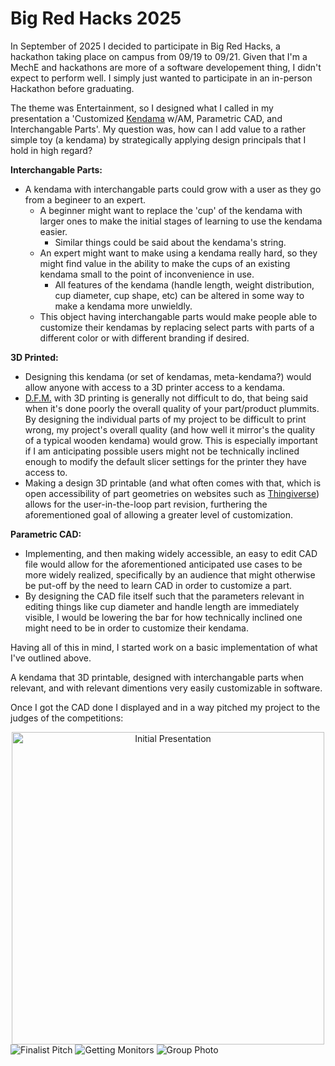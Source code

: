 # Big Red Hacks 2025

In September of 2025 I decided to participate in Big Red Hacks, a hackathon taking place on campus from 09/19 to 09/21. Given that I'm a MechE and hackathons are more of a software developement thing, I didn't expect to perform well. I simply just wanted to participate in an in-person Hackathon before graduating.

The theme was Entertainment, so I designed what I called in my presentation a 'Customized <a href="https://en.wikipedia.org/wiki/Kendama">Kendama</a> w/AM, Parametric CAD, and Interchangable Parts'. 
My question was, how can I add value to a rather simple toy (a kendama) by strategically applying design principals that I hold in high regard? 

**Interchangable Parts:**
  - A kendama with interchangable parts could grow with a user as they go from a begineer to an expert.
    - A beginner might want to replace the 'cup' of the kendama with larger ones to make the initial stages of learning to use the kendama easier.
      - Similar things could be said about the kendama's string. 
    - An expert might want to make using a kendama really hard, so they might find value in the ability to make the cups of an existing kendama small to the point of inconvenience in use. 
      - All features of the kendama (handle length, weight distribution, cup diameter, cup shape, etc) can be altered in some way to make a kendama more unwieldly.
    - This object having interchangable parts would make people able to customize their kendamas by replacing select parts with parts of a different color or with different branding if desired.


**3D Printed:**
  - Designing this kendama (or set of kendamas, meta-kendama?) would allow anyone with access to a 3D printer access to a kendama. 
  - <a href="https://en.wikipedia.org/wiki/Design_for_manufacturability">D.F.M.</a> with 3D printing is generally not difficult to do, that being said when it's done poorly the overall quality of your part/product plummits. By designing the individual parts of my project to be difficult to print wrong, my project's overall quality (and how well it mirror's the quality of a typical wooden kendama) would grow. This is especially important if I am anticipating possible users might not be technically inclined enough to modify the default slicer settings for the printer they have access to.
  - Making a design 3D printable (and what often comes with that, which is open accessibility of part geometries on websites such as <a href="https://thingiverse.com">Thingiverse</a>) allows for the user-in-the-loop part revision, furthering the aforementioned goal of allowing a greater level of customization.

**Parametric CAD:**
  - Implementing, and then making widely accessible, an easy to edit CAD file would allow for the aforementioned anticipated use cases to be more widely realized, specifically by an audience that might otherwise be put-off by the need to learn CAD in order to customize a part.
  - By designing the CAD file itself such that the parameters relevant in editing things like cup diameter and handle length are immediately visible, I would be lowering the bar for how technically inclined one might need to be in order to customize their kendama. 

Having all of this in mind, I started work on a basic implementation of what I've outlined above. 

A kendama that 3D printable, designed with interchangable parts when relevant, and with relevant dimentions very easily customizable in software. 

Once I got the CAD done I displayed and in a way pitched my project to the judges of the competitions:

<div align = "center">
  <img src="https://julian-stoller.github.io/Big%20Red%20Hacks%202025%20-%20visual%20assets/BRH-2025%20-%20Initial%20Presentation.JPG" alt="Initial Presentation" width = "500">
</div>

<img src="https://julian-stoller.github.io/Big%20Red%20Hacks%202025%20-%20visual%20assets/BRH-2025%20-%20Finalist%20Pitch.JPG" alt="Finalist Pitch">

<img src="https://julian-stoller.github.io/Big%20Red%20Hacks%202025%20-%20visual%20assets/BRH-2025%20-%20Getting%20Monitors.JPG" alt="Getting Monitors">

<img src="https://julian-stoller.github.io/Big%20Red%20Hacks%202025%20-%20visual%20assets/BRH-2025%20-%20Group%20Photo.JPG" alt="Group Photo">


